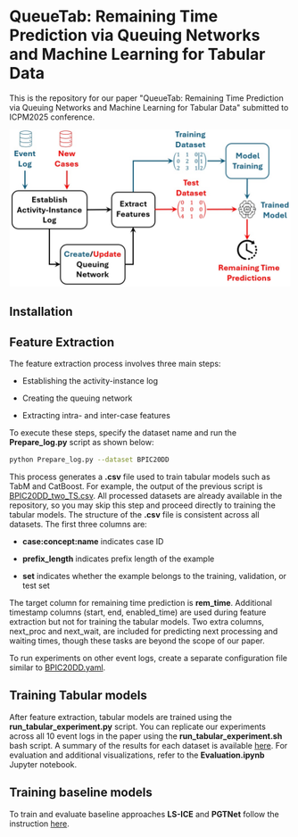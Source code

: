 # QueueTab: Remaining Time Prediction via Queuing Networks and Machine Learning for Tabular Data

This is the repository for our paper "QueueTab: Remaining Time Prediction via Queuing Networks and Machine Learning for Tabular Data" submitted to ICPM2025 conference.

<p align="center">
  <img src="https://github.com/keyvan-amiri/SNA4PPM/blob/main/QueueTab.jpg" width="600">
</p>


## Installation

## Feature Extraction
The feature extraction process involves three main steps:

- Establishing the activity-instance log

- Creating the queuing network

- Extracting intra- and inter-case features

To execute these steps, specify the dataset name and run the **Prepare_log.py** script as shown below:
```bash
python Prepare_log.py --dataset BPIC20DD
```
This process generates a **.csv** file used to train tabular models such as TabM and CatBoost. For example, the output of the previous script is [BPIC20DD_two_TS.csv](https://github.com/keyvan-amiri/SNA4PPM/blob/main/data/processed/BPIC20DD/BPIC20DD_two_TS.csv). All processed datasets are already available in the repository, so you may skip this step and proceed directly to training the tabular models. The structure of the **.csv** file is consistent across all datasets. The first three columns are:

- **case:concept:name** indicates case ID

- **prefix_length**  indicates prefix length of the example

- **set** indicates whether the example belongs to the training, validation, or test set

The target column for remaining time prediction is **rem_time**. Additional timestamp columns (start, end, enabled_time) are used during feature extraction but not for training the tabular models. Two extra columns, next_proc and next_wait, are included for predicting next processing and waiting times, though these tasks are beyond the scope of our paper.

To run experiments on other event logs, create a separate configuration file similar to [BPIC20DD.yaml](https://github.com/keyvan-amiri/SNA4PPM/blob/main/cfg/BPIC20DD.yaml).

## Training Tabular models
After feature extraction, tabular models are trained using the **run_tabular_experiment.py** script. You can replicate our experiments across all 10 event logs in the paper using the **run_tabular_experiment.sh** bash script. A summary of the results for each dataset is available [here](https://github.com/keyvan-amiri/SNA4PPM/tree/main/results_compact). For evaluation and additional visualizations, refer to the **Evaluation.ipynb** Jupyter notebook. 

## Training baseline models
To train and evaluate baseline approaches **LS-ICE** and **PGTNet** follow the instruction [here](https://github.com/keyvan-amiri/SNA4PPM/blob/main/baselines/README.md). 
